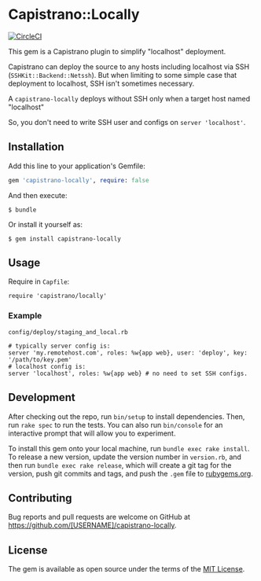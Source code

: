 # Capistrano::Locally
[![CircleCI](https://circleci.com/gh/komazarari/capistrano-locally.svg?style=svg)](https://circleci.com/gh/komazarari/capistrano-locally)

This gem is a Capistrano plugin to simplify "localhost" deployment.

Capistrano can deploy the source to any hosts including localhost via SSH (`SSHKit::Backend::Netssh`).
But when limiting to some simple case that deployment to localhost, SSH isn't sometimes necessary.

A `capistrano-locally` deploys without SSH only when a target host named "localhost"

So, you don't need to write SSH user and configs on `server 'localhost'`.

## Installation

Add this line to your application's Gemfile:

```ruby
gem 'capistrano-locally', require: false
```

And then execute:

    $ bundle

Or install it yourself as:

    $ gem install capistrano-locally

## Usage

Require in `Capfile`:

    require 'capistrano/locally'


### Example

`config/deploy/staging_and_local.rb`

    # typically server config is:
    server 'my.remotehost.com', roles: %w{app web}, user: 'deploy', key: '/path/to/key.pem'
    # localhost config is:
    server 'localhost', roles: %w{app web} # no need to set SSH configs.


## Development

After checking out the repo, run `bin/setup` to install dependencies. Then, run `rake spec` to run the tests. You can also run `bin/console` for an interactive prompt that will allow you to experiment.

To install this gem onto your local machine, run `bundle exec rake install`. To release a new version, update the version number in `version.rb`, and then run `bundle exec rake release`, which will create a git tag for the version, push git commits and tags, and push the `.gem` file to [rubygems.org](https://rubygems.org).

## Contributing

Bug reports and pull requests are welcome on GitHub at https://github.com/[USERNAME]/capistrano-locally.

## License

The gem is available as open source under the terms of the [MIT License](http://opensource.org/licenses/MIT).
